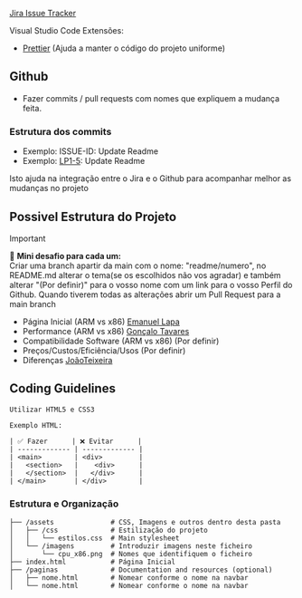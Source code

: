 [Jira Issue Tracker](https://cpmtr1.atlassian.net/jira/software/projects/LP1/boards/1?atlOrigin=eyJpIjoiYmI4NjIxMzM5ZTQ1NDUwYjk3ZTQyMTA3Zjc2MGNjOGYiLCJwIjoiaiJ9)

Visual Studio Code Extensões: 
- [Prettier](https://marketplace.visualstudio.com/items?itemName=esbenp.prettier-vscode) (Ajuda a manter o código do projeto uniforme)

## Github
- Fazer commits / pull requests com nomes que expliquem a mudança feita.


### Estrutura dos commits
  - Exemplo: ISSUE-ID: Update Readme
  - Exemplo: [LP1-5](https://cpmtr1.atlassian.net/browse/LP1-5): Update Readme

Isto ajuda na integração entre o Jira e o Github para acompanhar melhor as mudanças no projeto



## Possivel Estrutura do Projeto

> [!IMPORTANT]  
>  👀 <strong>Mini desafio para cada um: <br/></strong>
> Criar uma branch apartir da main com o nome: "readme/numero", no README.md alterar o tema(se os escolhidos não vos agradar) e também alterar "(Por definir)" para o vosso nome com um link para o vosso Perfil do Github. Quando tiverem todas as alterações abrir um Pull Request para a main branch

- Página Inicial (ARM vs x86) [Emanuel Lapa](https://github.com/isepLapa)
- Performance (ARM vs x86) [Gonçalo Tavares](https://github.com/GoncaloTavares08)
- Compatibilidade Software (ARM vs x86) (Por definir)
- Preços/Custos/Eficiência/Usos (Por definir)
- Diferenças [JoãoTeixeira](https://github.com/Jp3teixeira)


## Coding Guidelines

```
Utilizar HTML5 e CSS3

Exemplo HTML:

| ✅ Fazer      | ❌ Evitar      |
| ------------- | ------------- |
| <main>        | <div>         |
|   <section>   |    <div>      |
|   </section>  |   </div>      |
| </main>       | </div>        |

```

### Estrutura e Organização

```
├── /assets              # CSS, Imagens e outros dentro desta pasta
│   ├── /css             # Estilização do projeto
│   │   └── estilos.css  # Main stylesheet
│   └── /imagens         # Introduzir imagens neste ficheiro
│       └── cpu_x86.png  # Nomes que identifiquem o ficheiro
├── index.html           # Página Inicial
├── /paginas             # Documentation and resources (optional)
│   ├── nome.html        # Nomear conforme o nome na navbar
│   └── nome.html        # Nomear conforme o nome na navbar

```
